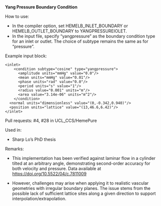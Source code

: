 **Yang Pressure Boundary Condition** 

How to use: 
* In the compiler option, set HEMELB_INLET_BOUNDARY or HEMELB_OUTLET_BOUNDARY to YANGPRESSUREIOLET.
* In the input file, specify “yangpressure” as the boundary condition type for an inlet or outlet. The choice of subtype remains the same as for “pressure”.

Example input block:
```
<inlet>
    <condition subtype="cosine" type="yangpressure">
      <amplitude units="mmHg" value="0.0"/>
      <mean units="mmHg" value="0.01"/>
      <phase units="rad" value="0.0"/>
      <period units="s" value="1"/>
      <radius value="0.001" units="m"/>
      <area value="3.14e-06" units="m^2"/>
    </condition>
  <normal units="dimensionless" value="(0,-0.342,0.940)"/>
  <position units="lattice" value="(13,46.6,6.42)"/>
</inlet>
```

Pull requests: #4, #28 in UCL_CCS/HemePure

Used in: 
* Sharp Lo’s PhD thesis

Remarks:

- This implementation has been verified against laminar flow in a cylinder tilted at an arbitrary angle, demonstrating second-order accuracy for both velocity and pressure. Data available at https://doi.org/10.5522/04/c.7811009

- However, challenges may arise when applying it to realistic vascular geometries with irregular boundary planes. The issue stems from the possible lack of sufficient lattice sites along a given direction to support interpolation/extrapolation.

